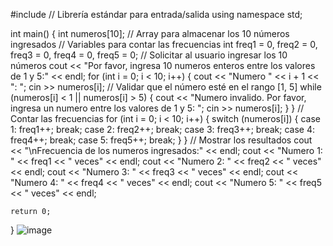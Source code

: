 #include <iostream> // Librería estándar para entrada/salida
using namespace std;

int main() {
    int numeros[10]; // Array para almacenar los 10 números ingresados
    // Variables para contar las frecuencias
    int freq1 = 0, freq2 = 0, freq3 = 0, freq4 = 0, freq5 = 0;
    // Solicitar al usuario ingresar los 10 números
    cout << "Por favor, ingresa 10 numeros enteros entre los valores de 1 y 5:" << endl;
    for (int i = 0; i < 10; i++) {
        cout << "Numero " << i + 1 << ": ";
        cin >> numeros[i];
        // Validar que el número esté en el rango [1, 5]
        while (numeros[i] < 1 || numeros[i] > 5) {
            cout << "Numero invalido. Por favor, ingresa un numero entre los valores de 1 y 5: ";
            cin >> numeros[i];
        }
    }
    // Contar las frecuencias
    for (int i = 0; i < 10; i++) {
        switch (numeros[i]) {
            case 1: freq1++; break;
            case 2: freq2++; break;
            case 3: freq3++; break;
            case 4: freq4++; break;
            case 5: freq5++; break;
        }
    }
    // Mostrar los resultados
    cout << "\nFrecuencia de los numeros ingresados:" << endl;
    cout << "Numero 1: " << freq1 << " veces" << endl;
    cout << "Numero 2: " << freq2 << " veces" << endl;
    cout << "Numero 3: " << freq3 << " veces" << endl;
    cout << "Numero 4: " << freq4 << " veces" << endl;
    cout << "Numero 5: " << freq5 << " veces" << endl;


    return 0;
}
![image](https://github.com/user-attachments/assets/23b53d09-50b3-4e48-909b-482a7f75bccb)
